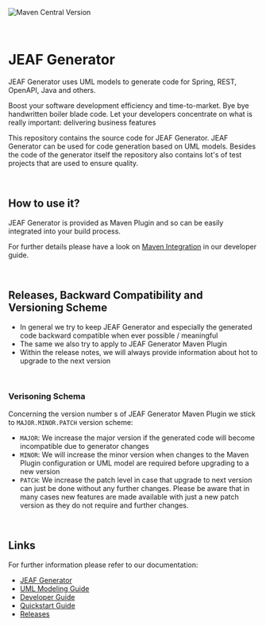 ![Maven Central Version](https://img.shields.io/maven-central/v/com.anaptecs.jeaf.generator/jeaf-generator-project)


<br>

# JEAF Generator
JEAF Generator uses UML models to generate code for Spring, REST, OpenAPI, Java and others.

Boost your software development efficiency and time-to-market. Bye bye handwritten boiler blade code. Let your developers concentrate on what is really important: delivering business features

This repository contains the source code for JEAF Generator. JEAF Generator can be used for code generation based on UML models. Besides the code of the generator itself the repository also contains lot's of test projects that are used to ensure quality. 

<br>

## How to use it?
JEAF Generator is provided as Maven Plugin and so can be easily integrated into your build process.

For further details please have a look on [Maven Integration](https://www.jeaf-generator.io/developer-guide/maven-integration/) in our developer guide.

<br>

## Releases, Backward Compatibility and Versioning Scheme
* In general we try to keep JEAF Generator and especially the generated code backward compatible when ever possible / meaningful
* The same we also try to apply to JEAF Generator Maven Plugin
* Within the release notes, we will always provide information about hot to upgrade to the next version

<br>

### Verisoning Schema
Concerning the version number s of JEAF Generator Maven Plugin we stick to `MAJOR.MINOR.PATCH` version scheme: 
* `MAJOR`: We increase the major version if the generated code will become incompatible due to generator changes
* `MINOR`: We will increase the minor version when changes to the Maven Plugin configuration or UML model are required before upgrading to a new version
* `PATCH`: We increase the patch level in case that upgrade to next version can just be done without any further changes. Please be aware that in many cases new features are made available with just a new patch version as they do not require and further changes.

<br>

## Links
For further information please refer to our documentation:

* [JEAF Generator](https://www.jeaf-generator.io/)
* [UML Modeling Guide](https://www.jeaf-generator.io/uml-modeling-guide/)
* [Developer Guide](https://www.jeaf-generator.io/developer-guide/)
* [Quickstart Guide](https://www.jeaf-generator.io/developer-guide/quickstart/)
* [Releases](https://github.com/anaptecs/jeaf-generator/releases)

